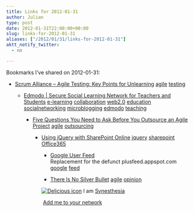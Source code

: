 ```yaml
---
title: Links for 2012-01-31
author: Julian
type: post
date: 2012-01-31T22:00:00+00:00
slug: links-for-2012-01-31 
aliases: ["/2012/01/31/links-for-2012-01-31"]
aktt_notify_twitter:
  - no

---
```

Bookmarks I&#8217;ve shared on 2012-01-31:

  * [Scrum Alliance &#8211; Agile Testing: Key Points for Unlearning][1] 
    [agile][2] [testing][3] </li> 
    
      * [Edmodo | Secure Social Learning Network for Teachers and Students][4] 
        [e-learning][5] [collaboration][6] [web2.0][7] [education][8] [socialnetworking][9] [microblogging][10] [edmodo][11] [teaching][12] </li> 
        
          * [Five Questions You Need to Ask Before You Outsource an Agile Project][13] 
            [agile][2] [outsourcing][14] </li> 
            
              * [Using jQuery with SharePoint Online][15] 
                [jquery][16] [sharepoint][17] [Office365][18] </li> 
                
                  * [Google User Feed][19]  
                    Replacement for the defunct plusfeed.appspot.com  
                    [google][20] [feed][21] 
                  * [There Is No Silver Bullet][22] 
                    [agile][2] [opinion][23] </li> </ul> 
                    
                    <p class="deliciouslink">
                      <a href="https://del.icio.us/synesthesia" title="See all my bookmarks on del.icio.us"><img src="https://www.synesthesia.co.uk/images/deliciousicon.jpg" alt="Delicious icon" /></a>&nbsp;I am <a href="https://del.icio.us/synesthesia" title="See all my bookmarks on del.icio.us">Synesthesia</a>
                    </p>
                    
                    <p class="deliciouslink">
                      <a href="https://del.icio.us/network?add=synesthesia" title="Add me to your del.icio.us network"><img src="https://www.synesthesia.co.uk/images/add.gif" alt="" /></a>&nbsp;<a href="https://del.icio.us/network?add=synesthesia" title="Add me to your del.icio.us network">Add me to your network</a>
                    </p>

 [1]: https://scrumalliance.org/articles/392-agile-testing-key-points-for-unlearning
 [2]: https://www.delicious.com/synesthesia/agile
 [3]: https://www.delicious.com/synesthesia/testing
 [4]: https://www.edmodo.com/
 [5]: https://www.delicious.com/synesthesia/e-learning
 [6]: https://www.delicious.com/synesthesia/collaboration
 [7]: https://www.delicious.com/synesthesia/web2.0
 [8]: https://www.delicious.com/synesthesia/education
 [9]: https://www.delicious.com/synesthesia/socialnetworking
 [10]: https://www.delicious.com/synesthesia/microblogging
 [11]: https://www.delicious.com/synesthesia/edmodo
 [12]: https://www.delicious.com/synesthesia/teaching
 [13]: https://www.sys-con.com/node/2145652
 [14]: https://www.delicious.com/synesthesia/outsourcing
 [15]: https://www.add-in-express.com/creating-addins-blog/2012/01/30/jquery-sharepoint-online
 [16]: https://www.delicious.com/synesthesia/jquery
 [17]: https://www.delicious.com/synesthesia/sharepoint
 [18]: https://www.delicious.com/synesthesia/Office365
 [19]: https://plusfeed.frosas.net/
 [20]: https://www.delicious.com/synesthesia/google+
 [21]: https://www.delicious.com/synesthesia/feed
 [22]: https://www.netobjectives.com/blogs/there-is-no-silver-bullet
 [23]: https://www.delicious.com/synesthesia/opinion